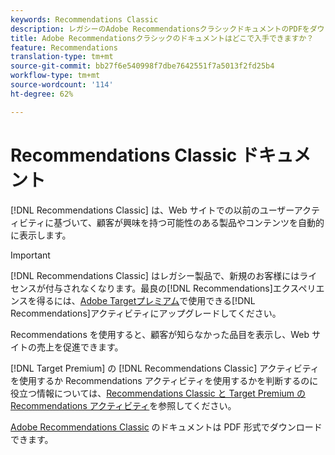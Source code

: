 ```yaml
---
keywords: Recommendations Classic
description: レガシーのAdobe RecommendationsクラシックドキュメントのPDFをダウンロードします。
title: Adobe Recommendationsクラシックのドキュメントはどこで入手できますか？
feature: Recommendations
translation-type: tm+mt
source-git-commit: bb27f6e540998f7dbe7642551f7a5013f2fd25b4
workflow-type: tm+mt
source-wordcount: '114'
ht-degree: 62%

---
```



# Recommendations Classic ドキュメント

[!DNL Recommendations Classic] は、Web サイトでの以前のユーザーアクティビティに基づいて、顧客が興味を持つ可能性のある製品やコンテンツを自動的に表示します。

>[!IMPORTANT]
>
>[!DNL Recommendations Classic] はレガシー製品で、新規のお客様にはライセンスが付与されなくなります。最良の[!DNL Recommendations]エクスペリエンスを得るには、[Adobe Targetプレミアム](/help/c-intro/intro.md)で使用できる[!DNL Recommendations]アクティビティにアップグレードしてください。

Recommendations を使用すると、顧客が知らなかった品目を表示し、Web サイトの売上を促進できます。

[!DNL Target Premium] の [!DNL Recommendations Classic] アクティビティを使用するか Recommendations アクティビティを使用するかを判断するのに役立つ情報については、[Recommendations Classic と Target Premium の Recommendations アクティビティ](/help/c-recommendations/c-recommendations-faq/recommendations-classic-versus-recommendations-activities-target-premium.md)を参照してください。

[Adobe Recommendations Classic](/help/assets/adobe-recommendations-classic.pdf) のドキュメントは PDF 形式でダウンロードできます。
